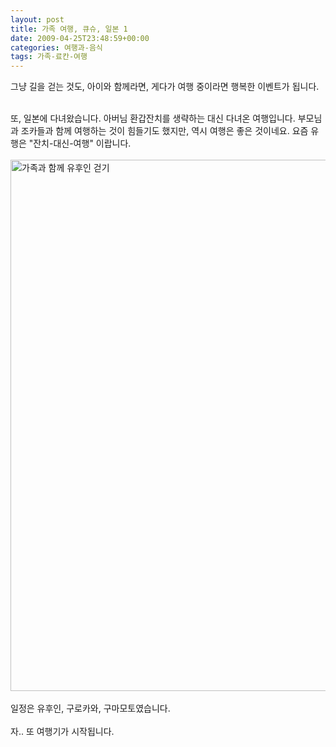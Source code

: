 ```yaml
---
layout: post
title: 가족 여행, 큐슈, 일본 1
date: 2009-04-25T23:48:59+00:00
categories: 여행과-음식
tags: 가족-료칸-여행
---
```

그냥 길을 걷는 것도, 아이와 함께라면, 게다가 여행 중이라면 행복한 이벤트가 됩니다. <br />

<br />
또, 일본에 다녀왔습니다. 아버님 환갑잔치를 생략하는 대신 다녀온 여행입니다. 부모님과 조카들과 함께 여행하는 것이 힘들기도 했지만, 역시 여행은 좋은 것이네요. 요즘 유행은 "잔치-대신-여행" 이랍니다.<br />
<br />
<a title="Flickr에서 돌핀호텔님의 가족과 함께 유후인 걷기" href="http://www.flickr.com/photos/jinto/3474836440/"><img height="850" alt="가족과 함께 유후인 걷기" src="http://farm4.static.flickr.com/3573/3474836440_f62575e141_o.jpg" width="565"></a><br />
<br />
일정은 유후인, 구로카와, 구마모토였습니다.<br />
<br />
자.. 또 여행기가 시작됩니다.

